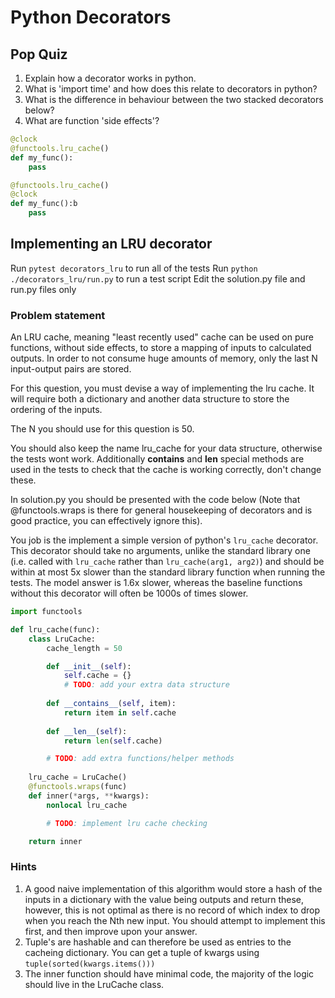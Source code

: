 # Python Decorators

## Pop Quiz

1. Explain how a decorator works in python.
1. What is 'import time' and how does this relate to decorators in python?
1. What is the difference in behaviour between the two stacked decorators below?
1. What are function 'side effects'?

```python
@clock
@functools.lru_cache()
def my_func():
    pass

@functools.lru_cache()
@clock
def my_func():b
    pass
```

## Implementing an LRU decorator

Run `pytest decorators_lru` to run all of the tests
Run `python ./decorators_lru/run.py` to run a test script
Edit the solution.py file and run.py files only

### Problem statement

An LRU cache, meaning "least recently used" cache can be used on pure functions, without side effects, to store a mapping of inputs to calculated outputs. In order to not consume huge amounts of memory, only the last N input-output pairs are stored.

For this question, you must devise a way of implementing the lru cache. It will require both a dictionary and another data structure to store the ordering of the inputs. 

The N you should use for this question is 50.

You should also keep the name lru_cache for your data structure, otherwise the tests wont work. Additionally __contains__ and __len__ special methods are used in the tests to check that the cache is working correctly, don't change these.

In solution.py you should be presented with the code below (Note that @functools.wraps is there for general housekeeping of decorators and is good practice, you can effectively ignore this).

You job is the implement a simple version of python's `lru_cache` decorator. This decorator should take no arguments, unlike the standard library one (i.e. called with `lru_cache` rather than `lru_cache(arg1, arg2)`) and should be within at most 5x slower than the standard library function when running the tests. The model answer is 1.6x slower, whereas the baseline functions without this decorator will often be 1000s of times slower.

```python
import functools

def lru_cache(func):
    class LruCache:
        cache_length = 50

        def __init__(self):
            self.cache = {}
            # TODO: add your extra data structure
        
        def __contains__(self, item):
            return item in self.cache
        
        def __len__(self):
            return len(self.cache)

        # TODO: add extra functions/helper methods
        
    lru_cache = LruCache()
    @functools.wraps(func)
    def inner(*args, **kwargs):
        nonlocal lru_cache 

        # TODO: implement lru cache checking

    return inner
```

### Hints

1. A good naive implementation of this algorithm would store a hash of the inputs in a dictionary with the value being outputs and return these, however, this is not optimal as there is no record of which index to drop when you reach the Nth new input. You should attempt to implement this first, and then improve upon your answer.
1. Tuple's are hashable and can therefore be used as entries to the cacheing dictionary. You can get a tuple of kwargs using `tuple(sorted(kwargs.items()))`
1. The inner function should have minimal code, the majority of the logic should live in the LruCache class.
